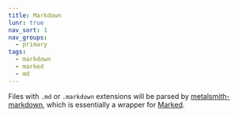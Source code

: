 ```yaml
---
title: Markdown
lunr: true
nav_sort: 1
nav_groups:
  - primary
tags:
  - markdown
  - marked
  - md
---
```

Files with `.md` or `.markdown` extensions will be parsed by [metalsmith-markdown](https://github.com/segmentio/metalsmith-markdown), which is essentially a wrapper for [Marked](https://github.com/chjj/marked).
